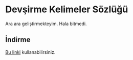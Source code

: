 # Devşirme Kelimeler Sözlüğü

Ara ara geliştirmekteyim. Hala bitmedi.

## İndirme

[Bu linki](https://www.dropbox.com/s/l2lby2kxy9om9a9/main.pdf?dl=0)
kullanabilirsiniz.

